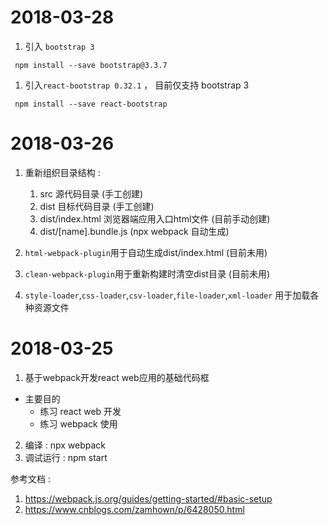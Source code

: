 # 2018-03-28
1. 引入 `bootstrap 3`

```
 npm install --save bootstrap@3.3.7
```

1. 引入`react-bootstrap 0.32.1` ， 目前仅支持 bootstrap 3
```
 npm install --save react-bootstrap
```

# 2018-03-26

1. 重新组织目录结构 :

    1. src 源代码目录 (手工创建)
    2. dist 目标代码目录 (手工创建)
    3. dist/index.html 浏览器端应用入口html文件 (目前手动创建)
    4. dist/[name].bundle.js (npx webpack 自动生成)

2. `html-webpack-plugin`用于自动生成dist/index.html (目前未用)
3. `clean-webpack-plugin`用于重新构建时清空dist目录 (目前未用)
4. `style-loader`,`css-loader`,`csv-loader`,`file-loader`,`xml-loader` 用于加载各种资源文件

# 2018-03-25
1. 基于webpack开发react web应用的基础代码框
 - 主要目的 
    - 练习 react web 开发
    - 练习 webpack 使用
2. 编译 : npx webpack
3. 调试运行 : npm start

参考文档 :

1. https://webpack.js.org/guides/getting-started/#basic-setup
2. https://www.cnblogs.com/zamhown/p/6428050.html
